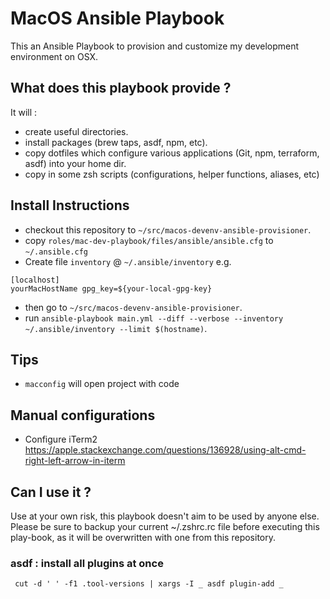 # MacOS Ansible Playbook

This an Ansible Playbook to provision and customize my development environment on OSX.

## What does this playbook provide ?

It will :
* create useful directories.
* install packages (brew taps, asdf, npm, etc).
* copy dotfiles which configure various applications (Git, npm, terraform, asdf) into your home dir.
* copy in some zsh scripts (configurations, helper functions, aliases, etc)

## Install Instructions

* checkout this repository to `~/src/macos-devenv-ansible-provisioner`.
* copy `roles/mac-dev-playbook/files/ansible/ansible.cfg` to `~/.ansible.cfg`
* Create file `inventory` @ `~/.ansible/inventory` e.g.

```text
[localhost]
yourMacHostName gpg_key=${your-local-gpg-key}
```
* then go to `~/src/macos-devenv-ansible-provisioner`.
* run `ansible-playbook main.yml --diff --verbose --inventory ~/.ansible/inventory --limit $(hostname)`.

## Tips

* `macconfig` will open project with code

## Manual configurations

* Configure iTerm2 <https://apple.stackexchange.com/questions/136928/using-alt-cmd-right-left-arrow-in-iterm>


## Can I use it ?

Use at your own risk, this playbook doesn't aim to be used by anyone else. Please be sure to backup your current ~/.zshrc.rc file before executing this play-book, as it will be overwritten with one from this repository.

### asdf : install all plugins at once

```shell
 cut -d ' ' -f1 .tool-versions | xargs -I _ asdf plugin-add _
 ```
